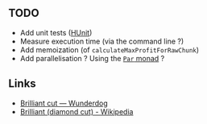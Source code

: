 ## TODO

* Add unit tests ([HUnit](https://hackage.haskell.org/package/HUnit))
* Measure execution time (via the command line ?)
* Add memoization (of `calculateMaxProfitForRawChunk`)
* Add parallelisation ? Using the [`Par` monad](https://hackage.haskell.org/package/monad-par) ?

## Links

* [Brilliant cut — Wunderdog](http://wunder.dog/brilliant-cut)
* [Brilliant (diamond cut) - Wikipedia](https://en.wikipedia.org/wiki/Brilliant_(diamond_cut))
